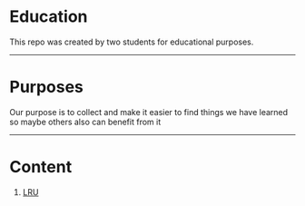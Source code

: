 # Education
This repo was created by two students for educational purposes.

---

# Purposes
Our purpose is to collect and make it easier to find things we have learned so maybe others also can benefit from it

___


# Content
 1. [LRU](https://github.com/asifmayilli/Education/tree/master/LRU)
